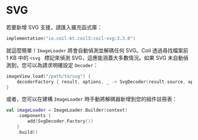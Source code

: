 # SVG

若要新增 SVG 支援，請匯入擴充函式庫：

```kotlin
implementation("io.coil-kt.coil3:coil-svg:3.3.0")
```

就這麼簡單！`ImageLoader` 將會自動偵測並解碼任何 SVG。Coil 透過尋找檔案前 1 KB 中的 `<svg ` 標記來偵測 SVG，這應能涵蓋大多數情況。如果 SVG 未自動偵測到，您可以為請求明確設定 `Decoder`：

```kotlin
imageView.load("/path/to/svg") {
    decoderFactory { result, options, _ -> SvgDecoder(result.source, options) }
}
```

或者，您可以在建構 `ImageLoader` 時手動將解碼器新增到您的組件註冊表：

```kotlin
val imageLoader = ImageLoader.Builder(context)
    .components {
        add(SvgDecoder.Factory())
    }
    .build()